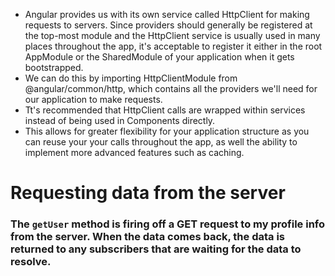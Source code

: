 <!-- How to request data from server?
How to read full response?
How to request non-json data?
Explain with syntax/example -->


* Angular provides us with its own service called HttpClient for making requests to servers. Since providers should generally be registered at the top-most module and the HttpClient service is usually used in many places throughout the app, it's acceptable to register it either in the root AppModule or the SharedModule of your application when it gets bootstrapped. 
* We can do this by importing HttpClientModule from @angular/common/http, which contains all the providers we'll need for our application to make requests.
* Tt's recommended that HttpClient calls are wrapped within services instead of being used in Components directly. 
* This allows for greater flexibility for your application structure as you can reuse your your calls throughout the app, as well the ability to implement more advanced features such as caching.

# Requesting data from the server
### The ```getUser``` method is firing off a GET request to my profile info from the server. When the data comes back, the data is returned to any subscribers that are waiting for the data to resolve.
